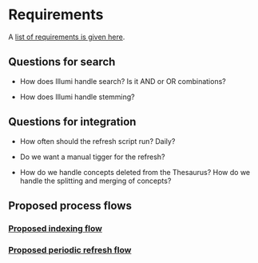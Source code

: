 # Requirements

A [list of requirements is given here](https://docs.google.com/spreadsheets/d/1NEsWG8lNUEofQehiz26d8NT3j8EEHPE51zHMvFhDwEc/edit?usp=sharing).

## Questions for search

* How does Illumi handle search? Is it AND or OR combinations?

* How does Illumi handle stemming?

## Questions for integration

* How often should the refresh script run? Daily?

* Do we want a manual tigger for the refresh?

* How do we handle concepts deleted from the Thesaurus? How do we handle the splitting and merging of concepts?

## Proposed process flows

### [Proposed indexing flow](indexing-flow/indexing-flow.svg)

### [Proposed periodic refresh flow](periodic-refresh-flow/periodic-refresh-flow.svg)